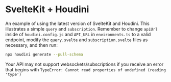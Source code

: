 # SvelteKit + Houdini

An example of using the latest version of SvelteKit and Houdini. This illustrates a simple `query` and `subscription`. Remember to change `apiUrl` inside of `houdini.config.js` and `API_URL` in `environments.ts` to a valid endpoint, modify the `query.svelte` and `subscription.svelte` files as necessary, and then run:

```sh
npx houdini generate --pull-schema
```

Your API may not support websockets/subscriptions if you receive an error that begins with `TypeError: Cannot read properties of undefined (reading 'type')`